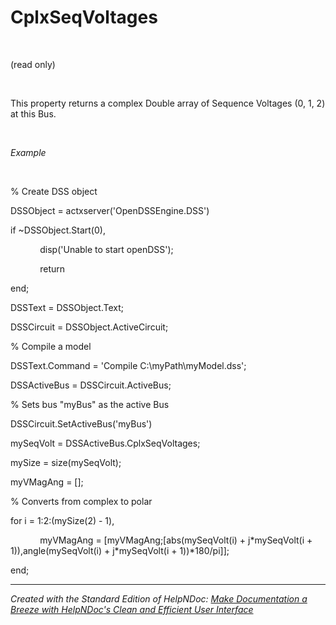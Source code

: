 # CplxSeqVoltages

&nbsp;

(read only)

&nbsp;

This property returns a complex Double array of Sequence Voltages (0, 1, 2) at this Bus.

&nbsp;

*Example*

&nbsp;

% Create DSS object

DSSObject = actxserver('OpenDSSEngine.DSS')

if ~DSSObject.Start(0),

&nbsp; &nbsp; &nbsp; &nbsp; &nbsp; &nbsp; disp('Unable to start openDSS');

&nbsp; &nbsp; &nbsp; &nbsp; &nbsp; &nbsp; return

end;

DSSText = DSSObject.Text;

DSSCircuit = DSSObject.ActiveCircuit;

% Compile a model &nbsp; &nbsp;

DSSText.Command = 'Compile C:\\myPath\\myModel.dss';

DSSActiveBus = DSSCircuit.ActiveBus;

% Sets bus "myBus" as the active Bus

DSSCircuit.SetActiveBus('myBus')

mySeqVolt = DSSActiveBus.CplxSeqVoltages;

mySize = size(mySeqVolt);

myVMagAng = \[\];

% Converts from complex to polar

for i = 1:2:(mySize(2) - 1),

&nbsp; &nbsp; &nbsp; &nbsp; &nbsp; &nbsp; myVMagAng = \[myVMagAng;\[abs(mySeqVolt(i) + j\*mySeqVolt(i + 1)),angle(mySeqVolt(i) + j\*mySeqVolt(i + 1))\*180/pi\]\];

end;


***
_Created with the Standard Edition of HelpNDoc: [Make Documentation a Breeze with HelpNDoc's Clean and Efficient User Interface](<https://www.helpndoc.com/feature-tour/stunning-user-interface/>)_
